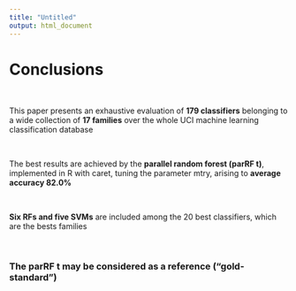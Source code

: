```yaml
---
title: "Untitled"
output: html_document
---
```


Conclusions
===
<br />

This paper presents an exhaustive evaluation of **179 classifiers** belonging to a wide collection of **17 families** over the whole UCI machine learning classification database

<br />

The best results are achieved by the **parallel random forest (parRF t)**, implemented in R with caret, tuning the parameter mtry, arising to **average accuracy 82.0%** 

<br />

**Six RFs and five SVMs** are included among the 20 best classifiers, which are the
bests families

<br />

### The parRF t may be considered as a reference (“gold-standard”)

